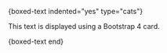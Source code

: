 {boxed-text indented="yes" type="cats"}

This text is displayed using a Bootstrap 4 card.

{boxed-text end}

